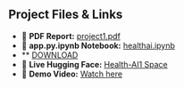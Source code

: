 ## Project Files & Links

- 📄 **PDF Report:** [project1.pdf](project1.pdf)
- 📓 **app.py.ipynb Notebook:** [healthai.ipynb](healthai.ipynb)
- **   [                                DOWNLOAD](https://github.com/23ucs580-spec/HEALTHI-AI-222003/releases/download/v1.1.0/healthai.1.ipynb)
- 🤖 **Live Hugging Face:** [Health-AI1 Space](https://huggingface.co/spaces/RAJASEKAR1/health-ai1)
- 🎥 **Demo Video:** [Watch here](https://github.com/23ucs580-spec/HEALTHI-AI-222003/releases/download/v1.0.0/demo.vedio.1.1.mp4)


